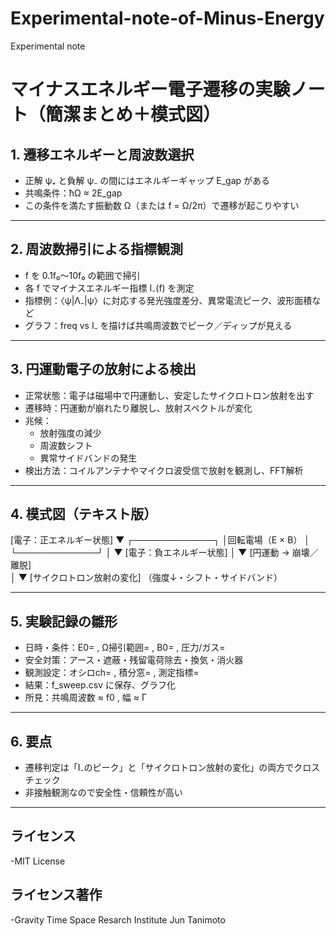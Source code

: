 # Experimental-note-of-Minus-Energy
Experimental note



# マイナスエネルギー電子遷移の実験ノート（簡潔まとめ＋模式図）

## 1. 遷移エネルギーと周波数選択
- 正解 ψ₊ と負解 ψ₋ の間にはエネルギーギャップ E_gap がある  
- 共鳴条件：ħΩ ≈ 2E_gap  
- この条件を満たす振動数 Ω（または f = Ω/2π）で遷移が起こりやすい  

---

## 2. 周波数掃引による指標観測
- f を 0.1f₀〜10f₀ の範囲で掃引  
- 各 f でマイナスエネルギー指標 I₋(f) を測定  
- 指標例：〈ψ|Λ₋|ψ〉に対応する発光強度差分、異常電流ピーク、波形面積など  
- グラフ：freq vs I₋ を描けば共鳴周波数でピーク／ディップが見える  

---

## 3. 円運動電子の放射による検出
- 正常状態：電子は磁場中で円運動し、安定したサイクロトロン放射を出す  
- 遷移時：円運動が崩れたり離脱し、放射スペクトルが変化  
- 兆候：
  - 放射強度の減少
  - 周波数シフト
  - 異常サイドバンドの発生  
- 検出方法：コイルアンテナやマイクロ波受信で放射を観測し、FFT解析  

---

## 4. 模式図（テキスト版）

[電子：正エネルギー状態] 
     ▼ 
┌─────────────┐ 
│回転電場（E × B）      │   └─────────────┘ 
   │ ▼ [電子：負エネルギー状態] 
   │ ▼ [円運動 → 崩壊／離脱]   
   │ ▼ [サイクロトロン放射の変化] 
   （強度↓・シフト・サイドバンド）

---

## 5. 実験記録の雛形
- 日時・条件：E0= , Ω掃引範囲= , B0= , 圧力/ガス=  
- 安全対策：アース・遮蔽・残留電荷除去・換気・消火器  
- 観測設定：オシロch= , 積分窓= , 測定指標=  
- 結果：f_sweep.csv に保存、グラフ化  
- 所見：共鳴周波数 ≈ f0 , 幅 ≈ Γ  

---

## 6. 要点
- 遷移判定は「I₋のピーク」と「サイクロトロン放射の変化」の両方でクロスチェック  
- 非接触観測なので安全性・信頼性が高い  

---

## ライセンス
-MIT License
## ライセンス著作
-Gravity Time Space Resarch Institute
Jun Tanimoto
